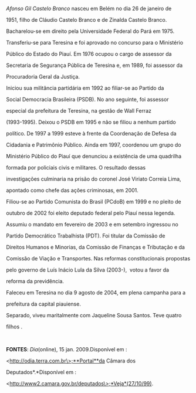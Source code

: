 

*Afonso Gil Castelo Branco* nasceu em Belém no dia 26 de janeiro de

1951, filho de Cláudio Castelo Branco e de Zinalda Castelo Branco.



Bacharelou-se em direito pela Universidade Federal do Pará em 1975.



Transferiu-se para Teresina e foi aprovado no concurso para o Ministério

Público do Estado do Piauí. Em 1976 ocupou o cargo de assessor da

Secretaria de Segurança Pública de Teresina e, em 1989, foi assessor da

Procuradoria Geral da Justiça.



Iniciou sua militância partidária em 1992 ao filiar-se ao Partido da

Social Democracia Brasileira (PSDB). No ano seguinte, foi assessor

especial da prefeitura de Teresina, na gestão de Wall Ferraz

(1993-1995). Deixou o PSDB em 1995 e não se filiou a nenhum partido

político. De 1997 a 1999 esteve à frente da Coordenação de Defesa da

Cidadania e Patrimônio Público. Ainda em 1997, coordenou um grupo do

Ministério Público do Piauí que denunciou a existência de uma quadrilha

formada por policiais civis e militares. O resultado dessas

investigações culminaria na prisão do coronel José Viriato Correia Lima,

apontado como chefe das ações criminosas, em 2001.



Filiou-se ao Partido Comunista do Brasil (PCdoB) em 1999 e no pleito de

outubro de 2002 foi eleito deputado federal pelo Piauí nessa legenda.

Assumiu o mandato em fevereiro de 2003 e em setembro ingressou no

Partido Democrático Trabalhista (PDT). Foi titular da Comissão de

Direitos Humanos e Minorias, da Comissão de Finanças e Tributação e da

Comissão de Viação e Transportes. Nas reformas constitucionais propostas

pelo governo de Luís Inácio Lula da Silva (2003-),  votou a favor da

reforma da previdência.



Faleceu em Teresina no dia 9 agosto de 2004, em plena campanha para a

prefeitura da capital piauiense.



Separado, viveu maritalmente com Jaqueline Sousa Santos. Teve quatro

filhos .



 



**FONTES**: *Dia*(online), 15 jan. 2009.Disponível em :

\<http://odia.terra.com.br\>;**Portal**da Câmara dos

Deputados*.*Disponível em :

\<http://www2.camara.gov.br/deputados\>;*Veja*(27/10/99).

